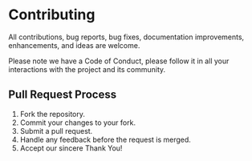 # Contributing

All contributions, bug reports, bug fixes, documentation improvements, enhancements, and ideas are welcome.

Please note we have a Code of Conduct, please follow it in
all your interactions with the project and its community.

## Pull Request Process

1. Fork the repository.
2. Commit your changes to your fork.
3. Submit a pull request.
4. Handle any feedback before the request is merged.
5. Accept our sincere Thank You!

